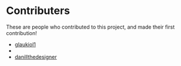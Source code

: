 # Contributers

These are people who contributed to this project, and made their first contribution!

- [glaukiol1](https://github.com/glaukiol1)
- []()
- [danillthedesigner](https://github.com/danillthedesigner)
